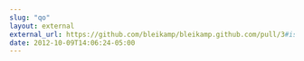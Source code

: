 ```yaml
---
slug: "qo"
layout: external
external_url: https://github.com/bleikamp/bleikamp.github.com/pull/3#issuecomment-9274820
date: 2012-10-09T14:06:24-05:00
---
```

